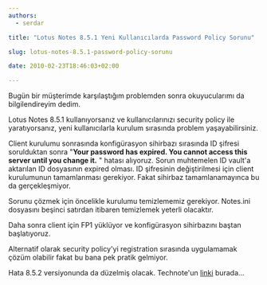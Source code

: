 ```yaml
---
authors:
  - serdar

title: "Lotus Notes 8.5.1 Yeni Kullanıcılarda Password Policy Sorunu"

slug: lotus-notes-8.5.1-password-policy-sorunu

date: 2010-02-23T18:46:03+02:00

---
```


Bugün bir müşterimde karşılaştığım problemden sonra okuyucularımı da bilgilendireyim dedim.

Lotus Notes 8.5.1 kullanıyorsanız ve kullanıcılarınızı security policy ile yaratıyorsanız, yeni kullanıcılarla kurulum sırasında problem yaşayabilirsiniz.

Client kurulumu sonrasında konfigürasyon sihirbazı sırasında ID şifresi sorulduktan sonra "**Your password has expired. You cannot access this server until you change it.** " hatası alıyoruz. Sorun muhtemelen ID vault'a aktarılan ID dosyasının expired olması. ID şifresinin değiştirilmesi için client kurulumunun tamamlanması gerekiyor. Fakat sihirbaz tamamlanamayınca bu da gerçekleşmiyor.

Sorunu çözmek için öncelikle kurulumu temizlememiz gerekiyor. Notes.ini dosyasını beşinci satırdan itibaren temizlemek yeterli olacaktır.

Daha sonra client için FP1 yüklüyor ve konfigürasyon sihirbazını baştan başlatıyoruz.

Alternatif olarak security policy'yi registration sırasında uygulamamak çözüm olabilir fakat bu bana pek pratik gelmiyor.

Hata 8.5.2 versiyonunda da düzelmiş olacak. Technote'un [linki](http://www.ibm.com/support/docview.wss?uid=swg21413465) burada...
